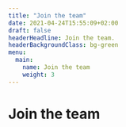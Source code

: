 ```yaml
---
title: "Join the team"
date: 2021-04-24T15:55:09+02:00
draft: false
headerHeadline: Join the team.
headerBackgroundClass: bg-green
menu:
  main:
    name: Join the team
    weight: 3
---
```


# Join the team